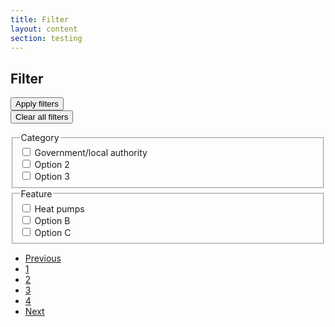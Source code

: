 ```yaml
---
title: Filter
layout: content
section: testing
---
```


<div id="task-wrap">
  <div class="filter-wrapper">
    <div class="filter">
      <div class="filter-header">
        <div class="filter-header-title">
          <h2 class="h4">Filter</h2>
        </div>
        <button id="apply" type="button" class="btn btn-primary btn-sm">Apply filters</button>
      </div>
      <div class="filter-content">
        <div class="filter-selected">
          <button class="clear-filters link" href="">Clear all filters</button>
          <ul class="filter-tags">
          </ul>
        </div>
        <div class="filter-options">
          <div class="form-group">
            <fieldset class="fieldset">
              <legend role="button" class="fieldset-legend h6" tabindex="0" data-bs-toggle="collapse" data-bs-target="#checkboxes1" aria-expanded="true" aria-controls="collapseExample">Category</legend>
              <div id="checkboxes1" class="checkboxes show">
                <div class="form-check">
                  <input class="form-check-input" type="checkbox" value="1-1" id="cat1-1">
                  <label class="form-check-label" for="cat1-1">
                    Government/local authority
                  </label>
                </div>
                <div class="form-check">
                  <input class="form-check-input" type="checkbox" value="1-2" id="cat1-2">
                  <label class="form-check-label" for="cat1-2">
                    Option 2
                  </label>
                </div>
                <div class="form-check">
                  <input class="form-check-input" type="checkbox" value="1-3" id="cat1-3">
                  <label class="form-check-label" for="cat1-3">
                    Option 3
                  </label>
                </div>
              </div>
            </fieldset>
          </div>
          <div class="form-group">
            <fieldset class="fieldset">
              <legend role="button" class="fieldset-legend h6" tabindex="0" data-bs-toggle="collapse" data-bs-target="#checkboxes2" aria-expanded="false" aria-controls="collapseExample">Feature</legend>
              <div id="checkboxes2" class="checkboxes show">
                <div class="form-check">
                  <input class="form-check-input" type="checkbox" value="2-1" id="cat2-1" >
                  <label class="form-check-label" for="cat2-1">
                    Heat pumps
                  </label>
                </div>
                <div class="form-check">
                  <input class="form-check-input" type="checkbox" value="2-2" id="cat2-2">
                  <label class="form-check-label" for="cat2-2">
                    Option B
                  </label>
                </div>
                <div class="form-check">
                  <input class="form-check-input" type="checkbox" value="2-3" id="cat2-3">
                  <label class="form-check-label" for="cat2-3">
                    Option C
                  </label>
                </div>
              </div>
            </fieldset>
          </div>
        </div>
      </div>
    </div>
    <div class="filter-results">
      <div class="results"></div>
      <nav aria-label="Page navigation example">
        <ul class="pagination">
          <li class="page-item"><a class="page-link" href="javascript:void(0);" id="prev-page">Previous</a></li>
          <li class="page-item"><a class="page-link" href="#" data-page="1">1</a></li>
          <li class="page-item"><a class="page-link" href="#" data-page="2">2</a></li>
          <li class="page-item"><a class="page-link" href="#" data-page="3">3</a></li>
          <li class="page-item"><a class="page-link" href="#" data-page="4">4</a></li>
          <li class="page-item"><a class="page-link" href="#" id="next-page">Next</a></li>
        </ul>
      </nav>
    </div>
  </div>

 <script>
  document.querySelector('#primary-nav').style.display = 'none';
  document.getElementById('test-nav').style.display = 'block';
  document.getElementById('test-back').href = '/testing/question.html';
  document.getElementById('test-next').href = '/testing/index.html';
  document.getElementById('test-next').textContent = 'Finish';
  document.getElementById('sidebar').style.display = 'none';
</script>
</div>
